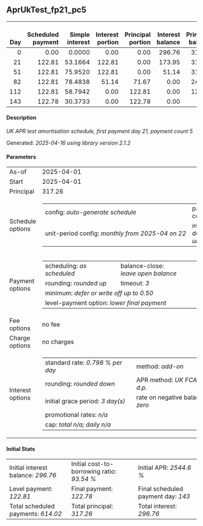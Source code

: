 <h2>AprUkTest_fp21_pc5</h2>
<table>
    <thead style="vertical-align: bottom;">
        <th style="text-align: right;">Day</th>
        <th style="text-align: right;">Scheduled payment</th>
        <th style="text-align: right;">Simple interest</th>
        <th style="text-align: right;">Interest portion</th>
        <th style="text-align: right;">Principal portion</th>
        <th style="text-align: right;">Interest balance</th>
        <th style="text-align: right;">Principal balance</th>
        <th style="text-align: right;">Total simple interest</th>
        <th style="text-align: right;">Total interest</th>
        <th style="text-align: right;">Total principal</th>
    </thead>
    <tr style="text-align: right;">
        <td class="ci00">0</td>
        <td class="ci01" style="white-space: nowrap;">0.00</td>
        <td class="ci02">0.0000</td>
        <td class="ci03">0.00</td>
        <td class="ci04">0.00</td>
        <td class="ci05">296.76</td>
        <td class="ci06">317.26</td>
        <td class="ci07">0.0000</td>
        <td class="ci08">0.00</td>
        <td class="ci09">0.00</td>
    </tr>
    <tr style="text-align: right;">
        <td class="ci00">21</td>
        <td class="ci01" style="white-space: nowrap;">122.81</td>
        <td class="ci02">53.1664</td>
        <td class="ci03">122.81</td>
        <td class="ci04">0.00</td>
        <td class="ci05">173.95</td>
        <td class="ci06">317.26</td>
        <td class="ci07">53.1664</td>
        <td class="ci08">122.81</td>
        <td class="ci09">0.00</td>
    </tr>
    <tr style="text-align: right;">
        <td class="ci00">51</td>
        <td class="ci01" style="white-space: nowrap;">122.81</td>
        <td class="ci02">75.9520</td>
        <td class="ci03">122.81</td>
        <td class="ci04">0.00</td>
        <td class="ci05">51.14</td>
        <td class="ci06">317.26</td>
        <td class="ci07">129.1185</td>
        <td class="ci08">245.62</td>
        <td class="ci09">0.00</td>
    </tr>
    <tr style="text-align: right;">
        <td class="ci00">82</td>
        <td class="ci01" style="white-space: nowrap;">122.81</td>
        <td class="ci02">78.4838</td>
        <td class="ci03">51.14</td>
        <td class="ci04">71.67</td>
        <td class="ci05">0.00</td>
        <td class="ci06">245.59</td>
        <td class="ci07">207.6023</td>
        <td class="ci08">296.76</td>
        <td class="ci09">71.67</td>
    </tr>
    <tr style="text-align: right;">
        <td class="ci00">112</td>
        <td class="ci01" style="white-space: nowrap;">122.81</td>
        <td class="ci02">58.7942</td>
        <td class="ci03">0.00</td>
        <td class="ci04">122.81</td>
        <td class="ci05">0.00</td>
        <td class="ci06">122.78</td>
        <td class="ci07">266.3965</td>
        <td class="ci08">296.76</td>
        <td class="ci09">194.48</td>
    </tr>
    <tr style="text-align: right;">
        <td class="ci00">143</td>
        <td class="ci01" style="white-space: nowrap;">122.78</td>
        <td class="ci02">30.3733</td>
        <td class="ci03">0.00</td>
        <td class="ci04">122.78</td>
        <td class="ci05">0.00</td>
        <td class="ci06">0.00</td>
        <td class="ci07">296.7698</td>
        <td class="ci08">296.76</td>
        <td class="ci09">317.26</td>
    </tr>
</table>
<h4>Description</h4>
<p><i>UK APR test amortisation schedule, first payment day 21, payment count 5</i></p>
<p>Generated: <i>2025-04-16 using library version 2.1.2</i></p>
<h4>Parameters</h4>
<table>
    <tr>
        <td>As-of</td>
        <td>2025-04-01</td>
    </tr>
    <tr>
        <td>Start</td>
        <td>2025-04-01</td>
    </tr>
    <tr>
        <td>Principal</td>
        <td>317.26</td>
    </tr>
    <tr>
        <td>Schedule options</td>
        <td>
            <table>
                <tr>
                    <td>config: <i>auto-generate schedule</i></td>
                    <td>payment count: <i>5</i></td>
                </tr>
                <tr>
                    <td style="white-space: nowrap;">unit-period config: <i>monthly from 2025-04 on 22</i></td>
                    <td>max duration: <i>unlimited</i></td>
                </tr>
            </table>
        </td>
    </tr>
    <tr>
        <td>Payment options</td>
        <td>
            <table>
                <tr>
                    <td>scheduling: <i>as scheduled</i></td>
                    <td>balance-close: <i>leave&nbsp;open&nbsp;balance</i></td>
                </tr>
                <tr>
                    <td>rounding: <i>rounded up</i></td>
                    <td>timeout: <i>3</i></td>
                </tr>
                <tr>
                    <td colspan='2'>minimum: <i>defer&nbsp;or&nbsp;write&nbsp;off&nbsp;up&nbsp;to&nbsp;0.50</i></td>
                </tr>
                <tr>
                    <td colspan='2'>level-payment option: <i>lower&nbsp;final&nbsp;payment</i></td>
                </tr>
            </table>
        </td>
    </tr>
    <tr>
        <td>Fee options</td>
        <td>no fee
        </td>
    </tr>
    <tr>
        <td>Charge options</td>
        <td>no charges
        </td>
    </tr>
    <tr>
        <td>Interest options</td>
        <td>
            <table>
                <tr>
                    <td>standard rate: <i>0.798 % per day</i></td>
                    <td>method: <i>add-on</i></td>
                </tr>
                <tr>
                    <td>rounding: <i>rounded down</i></td>
                    <td>APR method: <i>UK FCA to 1 d.p.</i></td>
                </tr>
                <tr>
                    <td>initial grace period: <i>3 day(s)</i></td>
                    <td>rate on negative balance: <i>zero</i></td>
                </tr>
                <tr>
                    <td colspan="2">promotional rates: <i><i>n/a</i></i></td>
                </tr>
                <tr>
                    <td colspan="2">cap: <i>total <i>n/a</i>; daily <i>n/a</i></td>
                </tr>
            </table>
        </td>
    </tr>
</table>
<h4>Initial Stats</h4>
<table>
    <tr>
        <td>Initial interest balance: <i>296.76</i></td>
        <td>Initial cost-to-borrowing ratio: <i>93.54 %</i></td>
        <td>Initial APR: <i>2544.6 %</i></td>
    </tr>
    <tr>
        <td>Level payment: <i>122.81</i></td>
        <td>Final payment: <i>122.78</i></td>
        <td>Final scheduled payment day: <i>143</i></td>
    </tr>
    <tr>
        <td>Total scheduled payments: <i>614.02</i></td>
        <td>Total principal: <i>317.26</i></td>
        <td>Total interest: <i>296.76</i></td>
    </tr>
</table>
